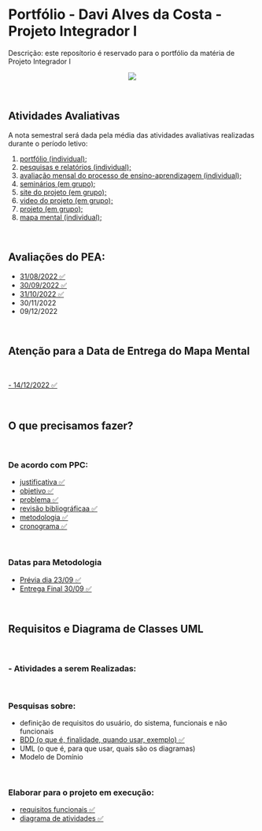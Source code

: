 # Portfólio - Davi Alves da Costa - Projeto Integrador I

Descrição: este reposítorio é reservado para o portfólio da matéria de Projeto Integrador I

<p align="center">
  <img src="https://raw.githubusercontent.com/Davi4076018/Portfolio-PPRE8/main/1%20-%20Portf%C3%B3lio%20(individual)/PJIE8-IMG.jpg" />
</p>
</br>

## Atividades Avaliativas

A nota semestral será dada pela média das atividades avaliativas realizadas durante o período letivo: 

  1. <a href="https://github.com/Davi4076018/Portfolio-PPRE8">portfólio (individual);</a>
  2. <a href="https://github.com/Davi4076018/Portfolio-PPRE8/tree/main/2%20-%20pesquisas%20e%20relat%C3%B3rios%20(individual)">pesquisas e relatórios (individual);</a> 
  3. <a href="https://github.com/Davi4076018/Portfolio-PPRE8/tree/main/3%20-%20Avalia%C3%A7%C3%A3o%20mensal%20do%20processo%20de%20ensino-aprendizagem%20(individual)">avaliação mensal do processo de ensino-aprendizagem (individual);</a>
  4. <a href="https://github.com/Davi4076018/Portfolio-PPRE8/tree/main/4%20-%20Semin%C3%A1rios%20(em%20grupo)"> seminários (em grupo);</a> 
  5. <a href="https://lcsfproject.wixsite.com/lcsf"> site do projeto (em grupo);</a> 
  6. <a href="https://drive.google.com/file/d/1nsy_5eZQHPbGQUJyWvyerfDhmvBUGPap/view?usp=share_link">  video do projeto (em grupo);</a>
  7. <a href="https://github.com/Davi4076018/Portfolio-PPRE8/tree/main/7%20-%20projeto%20(em%20grupo)">projeto (em grupo);</a>
  8. <a href="https://github.com/Davi4076018/Portfolio-PPRE8/tree/main/8%20-%20mapa%20mental%20(individual)">mapa mental (individual);</a> 
  </br>

## Avaliações do PEA:

- <a href="https://github.com/Davi4076018/Portfolio-PPRE8/blob/main/3%20-%20Avalia%C3%A7%C3%A3o%20mensal%20do%20processo%20de%20ensino-aprendizagem%20(individual)/08-31.pdf">31/08/2022 ✅</a>
- <a href="https://github.com/Davi4076018/Portfolio-PPRE8/blob/main/3%20-%20Avalia%C3%A7%C3%A3o%20mensal%20do%20processo%20de%20ensino-aprendizagem%20(individual)/09-30.pdf">30/09/2022 ✅</a> 
- <a href="https://github.com/Davi4076018/Portfolio-PPRE8/blob/main/3%20-%20Avalia%C3%A7%C3%A3o%20mensal%20do%20processo%20de%20ensino-aprendizagem%20(individual)/10-31.pdf">31/10/2022 ✅</a> 
- 30/11/2022
- 09/12/2022

</br>

## Atenção para a Data de Entrega do Mapa Mental 

</br>

<a href="https://github.com/Davi4076018/Portfolio-PPRE8/blob/main/8%20-%20mapa%20mental%20(individual)/MAPA%20MENTAL%20PPRE8.png">- 14/12/2022 ✅ </a> 


</br>

## O que precisamos fazer?

</br>

### De acordo com PPC:

- <a href="https://github.com/Davi4076018/Portfolio-PPRE8/blob/main/7%20-%20projeto%20(em%20grupo)/Documento%20do%20Projeto%20-%20Sensorde%20Baixo%20Custo%20para%20o%20Solo.pdf">justificativa ✅</a>  
- <a href="https://github.com/Davi4076018/Portfolio-PPRE8/blob/main/7%20-%20projeto%20(em%20grupo)/Documento%20do%20Projeto%20-%20Sensorde%20Baixo%20Custo%20para%20o%20Solo.pdf">objetivo ✅</a>  
- <a href="https://github.com/Davi4076018/Portfolio-PPRE8/blob/main/7%20-%20projeto%20(em%20grupo)/Documento%20do%20Projeto%20-%20Sensorde%20Baixo%20Custo%20para%20o%20Solo.pdf">problema ✅</a>  
- <a href="https://github.com/Davi4076018/Portfolio-PPRE8/blob/main/7%20-%20projeto%20(em%20grupo)/Documento%20do%20Projeto%20-%20Sensorde%20Baixo%20Custo%20para%20o%20Solo.pdf">revisão bibliográficaa ✅</a>  
- <a href="https://github.com/Davi4076018/Portfolio-PPRE8/blob/main/7%20-%20projeto%20(em%20grupo)/Sensor%20de%20baixo%20custo%20para%20o%20Solo%20%20-%20Metodologia%20Entrega%20Final.pdf">metodologia ✅</a> 
- <a href="https://github.com/Davi4076018/Portfolio-PPRE8/blob/main/7%20-%20projeto%20(em%20grupo)/Gr%C3%A1fico%20de%20%20Gantt.png">cronograma ✅</a> 

</br>

### Datas para Metodologia

- <a href="https://github.com/Davi4076018/Portfolio-PPRE8/blob/main/7%20-%20projeto%20(em%20grupo)/Sensor%20de%20baixo%20custo%20para%20o%20Solo%20%20-%20Metodologia%20Pr%C3%A9via.pdf">Prévia dia 23/09 ✅</a>
- <a href="https://github.com/Davi4076018/Portfolio-PPRE8/blob/main/7%20-%20projeto%20(em%20grupo)/Sensor%20de%20baixo%20custo%20para%20o%20Solo%20%20-%20Metodologia%20Entrega%20Final.pdf">Entrega Final 30/09 ✅</a> 
</br>

## Requisitos e Diagrama de Classes UML

</br>

### - Atividades a serem Realizadas:

</br>

### Pesquisas sobre:

- definição de requisitos do usuário, do sistema, funcionais e não funcionais 
- <a href="https://github.com/Davi4076018/Portfolio-PPRE8/blob/main/2%20-%20pesquisas%20e%20relat%C3%B3rios%20(individual)/Pesquisa%20sobre%20-%20BDD%20(o%20que%20%C3%A9%2C%20finalidade%2C%20quando%20usar%2C%20exemplo)%20-%20Davi%20Alves%20da%20Costa.pdf">BDD (o que é, finalidade, quando usar, exemplo) ✅</a> 
- UML (o que é, para que usar, quais são os diagramas)
- Modelo de Domínio

</br>

### Elaborar para o projeto em execução:

- <a href="https://github.com/Davi4076018/Portfolio-PPRE8/blob/main/7%20-%20projeto%20(em%20grupo)/Sensor%20de%20baixo%20custo%20para%20o%20Solo%20%20-%20Requisitos%20Funcionais.pdf">requisitos funcionais ✅</a> 
- <a href="https://github.com/Davi4076018/Portfolio-PPRE8/blob/main/7%20-%20projeto%20(em%20grupo)/Diagrama%20de%20atividades.png">diagrama de atividades ✅</a> 
